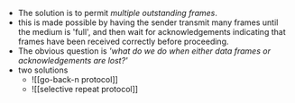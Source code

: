 - The solution is to permit _multiple outstanding frames_.
- this is made possible by having the sender transmit many frames until the medium is 'full', and then wait for acknowledgements indicating that frames have been received correctly before proceeding.
- The obvious question is _'what do we do when either data frames or acknowledgements are lost?'_
- two solutions 
	- ![[go-back-n protocol]]
	- ![[selective repeat protocol]]
